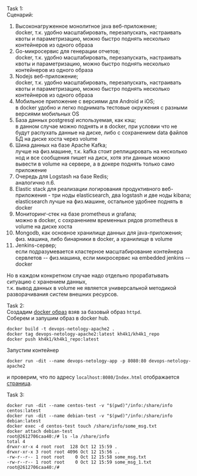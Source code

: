 Task 1: \
Сценарий:

1. Высоконагруженное монолитное java веб-приложение; \
docker, т.к. удобно масштабировать, перезапускать, настраивать квоты и параметризацию, можно быстро поднять несколько контейнеров из одного образа
2. Go-микросервис для генерации отчетов; \
docker, т.к. удобно масштабировать, перезапускать, настраивать квоты и параметризацию, можно быстро поднять несколько контейнеров из одного образа 
3. Nodejs веб-приложение; \
docker, т.к. удобно масштабировать, перезапускать, настраивать квоты и параметризацию, можно быстро поднять несколько контейнеров из одного образа 
4. Мобильное приложение c версиями для Android и iOS; \
в docker удобно и легко поднимать тестовые окружения с разными версиями мобильных OS 
5. База данных postgresql используемая, как кэш; \
в данном случае можно поднять и в docker, при условии что не будут распухать данные на диске, либо с сохранением data файлов БД на диске хоста через volume
6. Шина данных на базе Apache Kafka; \
лучше на физ.машине, т.к. kafka стоит реплицировать на несколько нод и все сообщения пишет на диск, хотя эти данные можно вывести в volume на сервере, а в докере поднять только само приложение 
7. Очередь для Logstash на базе Redis; \
аналогично п.6.
8. Elastic stack для реализации логирования продуктивного веб-приложения - три ноды elasticsearch, два logstash и две ноды kibana; \
elasticsearch лучше на физ.машине, остальное удобнее поднять в docker
9. Мониторинг-стек на базе prometheus и grafana; \
можно в docker, с сохранением временных рядов prometheus в volume на диске хоста
10. Mongodb, как основное хранилище данных для java-приложения; \
физ. машина, либо бинарники в docker, а хранилище в volume
11. Jenkins-сервер; \
если подразумевается кластерное масштабирование контейнера сервлетов -- физ.машина, если микросервис на embedded jenkins -- docker

Но в каждом конкретном случае надо отдельно прорабатывать ситуацию с хранением данных, \
т.к. вывод данных в volume не является универсальной методикой разворачивания систем внешних ресурсов.

Task 2: \
Создадим [docker образ](hw3/Dockerfile) взяв за базовый образ ```httpd```.\
Соберем и запушим образ в docker hub.
```
docker build -t devops-netology-apache2 .
docker tag devops-netology-apache2:latest kh4k1/kh4k1_repo
docker push kh4k1/kh4k1_repo:latest
```
Запустим контейнер
```
docker run -dit --name devops-netology-app -p 8080:80 devops-netology-apache2
```
и проверим, что по адресу ```localhost:8080/Index.html``` отображается [страница](hw3/public-html/Index.html).

Task 3:
```
docker run -dit --name centos-test -v "$(pwd)"/info:/share/info centos:latest
docker run -dit --name debian-test -v "$(pwd)"/info:/share/info debian:latest
docker exec -d centos-test touch /share/info/some_msg.txt
docker attach debian-test
root@2612706caa40:/# ls -la /share/info
total 4
drwxr-xr-x 4 root root  128 Oct 12 15:59 .
drwxr-xr-x 3 root root 4096 Oct 12 15:56 ..
-rw-r--r-- 1 root root    0 Oct 12 15:58 some_msg.txt
-rw-r--r-- 1 root root    0 Oct 12 15:59 some_msg_1.txt
root@2612706caa40:/#
```